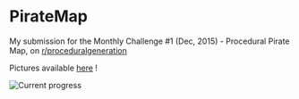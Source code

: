 # PirateMap

My submission for the Monthly Challenge #1 (Dec, 2015) - Procedural Pirate Map, on [r/proceduralgeneration](https://www.reddit.com/r/proceduralgeneration/comments/3vcbb3/monthly_challenge_1_dec_2015_procedural_pirate_map/)

Pictures available [here](http://imgur.com/a/7Qjk1) !

![Current progress](http://i.imgur.com/c653UGV.png)
